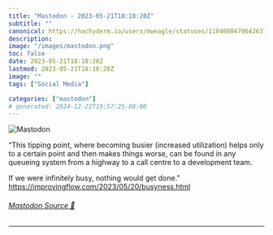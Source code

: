 ```yaml
---
title: "Mastodon - 2023-05-21T18:18:20Z"
subtitle: ""
canonical: https://hachyderm.io/users/mweagle/statuses/110408047064263709
description:
image: "/images/mastodon.png"
toc: false
date: 2023-05-21T18:18:20Z
lastmod: 2023-05-21T18:18:20Z
image: ""
tags: ["Social Media"]

categories: ["mastodon"]
# generated: 2024-12-22T19:57:25-08:00
---
```

![Mastodon](/images/mastodon.png)

<p>“This tipping point, where becoming busier (increased utilization) helps only to a certain point and then makes things worse, can be found in any queueing system from a highway to a call centre to a development team.</p><p>If we were infinitely busy, nothing would get done.”<br /><a href="https://improvingflow.com/2023/05/20/busyness.html" target="_blank" rel="nofollow noopener noreferrer" translate="no"><span class="invisible">https://</span><span class="ellipsis">improvingflow.com/2023/05/20/b</span><span class="invisible">usyness.html</span></a></p>


###### [Mastodon Source 🐘](https://hachyderm.io/@mweagle/110408047064263709)

___
